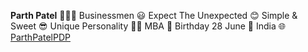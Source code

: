 **Parth Patel**
👨🏻‍💼 Businessmen
😃 Expect The Unexpected
😊 Simple & Sweet
😎 Unique Personality
👨‍🎓 MBA
🥳 Birthday 28 June
📍 India
🌐 [ParthPatelPDP](https://bit.do/parthpatelpdp)

<!---
parthpatelpdp/parthpatelpdp is a ✨ special ✨ repository because its `README.md` (this file) appears on your GitHub profile.
You can click the Preview link to take a look at your changes.
--->
